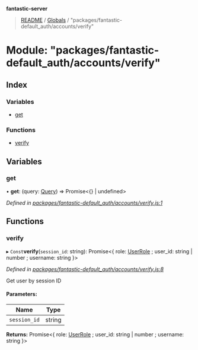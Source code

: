 **fantastic-server**

> [README](../README.md) / [Globals](../globals.md) / "packages/fantastic-default_auth/accounts/verify"

# Module: "packages/fantastic-default_auth/accounts/verify"

## Index

### Variables

* [get](_packages_fantastic_default_auth_accounts_verify_.md#get)

### Functions

* [verify](_packages_fantastic_default_auth_accounts_verify_.md#verify)

## Variables

### get

•  **get**: (query: [Query](_packages_fantastic_utils_db_types_d_.md#query)) => Promise\<{} \| undefined>

*Defined in [packages/fantastic-default_auth/accounts/verify.js:1](https://github.com/besimorhino/project-fantastic/blob/a9b4b41/packages/fantastic-default_auth/accounts/verify.js#L1)*

## Functions

### verify

▸ `Const`**verify**(`session_id`: string): Promise\<{ role: [UserRole](_packages_fantastic_utils_types_d_.md#userrole) ; user_id: string \| number ; username: string  }>

*Defined in [packages/fantastic-default_auth/accounts/verify.js:8](https://github.com/besimorhino/project-fantastic/blob/a9b4b41/packages/fantastic-default_auth/accounts/verify.js#L8)*

Get user by session ID

#### Parameters:

Name | Type |
------ | ------ |
`session_id` | string |

**Returns:** Promise\<{ role: [UserRole](_packages_fantastic_utils_types_d_.md#userrole) ; user_id: string \| number ; username: string  }>
